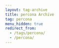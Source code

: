 ```yaml
---
layout: tag-archive
title: percona Archive
tag: percona
menu_hidden: true
redirect_from:
  - /tags/percona/
  - /percona/
---
```

